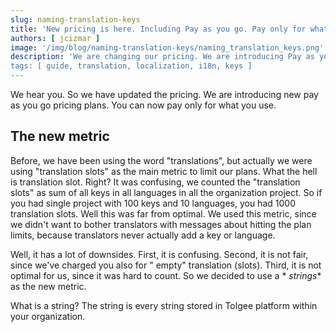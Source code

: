 ```yaml
---
slug: naming-translation-keys
title: 'New pricing is here. Including Pay as you go. Pay only for what you use.'
authors: [ jcizmar ]
image: '/img/blog/naming-translation-keys/naming_translation_keys.png'
description: 'We are changing our pricing. We are introducing Pay as you go. Pay only for what you use.
tags: [ guide, translation, localization, i18n, keys ]
---
```


We hear you. So we have updated the pricing. We are introducing new pay as you go pricing plans. You can now pay only
for what you use.

## The new metric 

Before, we have been using the word "translations", but actually we were using "translation slots" as the main metric to
limit our plans. What the hell is translation
slot. Right? It was confusing, we counted the "translation slots" as sum of all keys in all languages in all the
organization project. So if you had single project with 100 keys and 10 languages, you had 1000 translation slots. Well
this was far from optimal. We used this metric, since we didn't want to bother translators with messages about
hitting the plan limits, because translators never actually add a key or language.

Well, it has a lot of downsides. First, it is confusing. Second, it is not fair, since we've charged you also for "
empty" translation (slots). Third, it is not optimal for us, since it was hard to count. So we decided to use a *
*strings** as the new metric. 

What is a string? The string is every string stored in Tolgee platform within your organization.  




